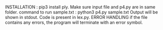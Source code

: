 INSTALLATION : pip3 install ply.
Make sure input file and p4.py are in same folder.
command to run sample.txt :
	python3 p4.py sample.txt
Output will be shown in stdout.
Code is present in lex.py.
ERROR HANDLING if the file contains any errors, the program will terminate with an error symbol.

